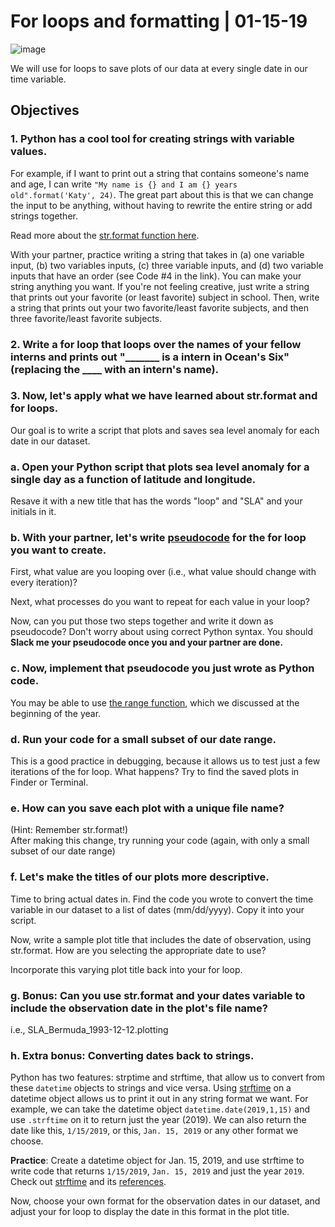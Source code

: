 # For loops and formatting | 01-15-19

![image](http://www.alanimals.com/wp/wp-content/uploads/2016/06/hermit-crab-620x420.jpg)

We will use for loops to save plots of our data at every single date in our time variable. 

## Objectives

### 1. Python has a cool tool for creating strings with variable values. 
For example, if I want to print out a string that contains someone's name and age, I can write `"My name is {} and I am {} years old".format('Katy', 24)`. The great part about this is that we can change the input to be anything, without having to rewrite the entire string or add strings together.

  Read more about the [str.format function here](https://www.geeksforgeeks.org/python-format-function/). 
  
  With your partner, practice writing a string that takes in (a) one variable input, (b) two variables inputs, (c) three variable inputs, and (d) two variable inputs that have an order  (see Code #4 in the link). You can make your string anything you want. 
  If you're not feeling creative, just write a string that prints out your favorite (or least favorite) subject in school.  Then, write a string that prints out your two favorite/least favorite subjects, and then three favorite/least favorite subjects. 
  
### 2. Write a for loop that loops over the names of your fellow interns and prints out "_______ is a intern in Ocean's Six" (replacing the ____ with an intern's name).

### 3. Now, let's apply what we have learned about str.format and for loops.

  Our goal is to write a script that plots and saves sea level anomaly for each date in our dataset.
  
  ### **a.** Open your Python script that plots sea level anomaly for a single day as a function of latitude and longitude. 
  Resave it with a new title that has the words "loop" and "SLA" and your initials in it.
  
  ### **b.** With your partner, let's write  [pseudocode](https://sites.google.com/a/ismanila.org/oliverab_cp/python/pseudocode) for the for loop you want to create. 
  
  First, what value are you looping over (i.e., what value should change with every iteration)? 
  
  Next, what processes do you want to repeat for each value in your loop? 
  
  Now, can you put those two steps together and write it down as pseudocode? Don't worry about using correct Python syntax. You should **Slack me your pseudocode once you and your partner are done.**
  
  ### **c.** Now, implement that pseudocode you just wrote as Python code. 
  You may be able to use [the range function](https://www.pythoncentral.io/pythons-range-function-explained/), which we discussed at the beginning of the year.
  
  ### **d.** Run your code for a small subset of our date range. 
  This is a good practice in debugging, because it allows us to test just a few iterations of the for loop. What happens? Try to find the saved plots in Finder or Terminal. 
  
  ### **e.** How can you save each plot with a unique file name? 
  (Hint: Remember str.format!) <br/>
  After making this change, try running your code  (again, with only a small subset of our date range)
  
  ### **f.** Let's make the titles of our plots more descriptive.
  Time to bring actual dates in. Find the code you wrote to convert the time variable in our dataset to a list of dates (mm/dd/yyyy). Copy it into your script. 
  
  Now, write a sample plot title that includes the date of observation, using str.format. How are you selecting the appropriate date to use?
  
  Incorporate this varying plot title back into your for loop. 
  
  ### **g.** Bonus: Can you use str.format and your dates variable to include the observation date in the plot's file name? 
  
  i.e., SLA_Bermuda_1993-12-12.plotting
  
  ### **h**. Extra bonus: Converting dates back to strings.
  Python has two features: strptime and strftime, that allow us to convert from these `datetime` objects to strings and vice versa. Using [strftime](https://www.programiz.com/python-programming/datetime/strftime) on a datetime object allows us to print it out in any string format we want. For example, we can take the datetime object `datetime.date(2019,1,15)` and use `.strftime` on it to return just the year (2019). We can also return the date like this, `1/15/2019`, or this, `Jan. 15, 2019` or any other format we choose. 
  
  **Practice**: Create a datetime object for Jan. 15, 2019, and use strftime to write code that returns `1/15/2019`, `Jan. 15, 2019` and just the year `2019`. Check out [strftime](https://www.programiz.com/python-programming/datetime/strftime) and its [references](http://strftime.org/). 
  
  Now, choose your own format for the observation dates in our dataset, and adjust your for loop to display the date in this format in the plot title. 
  
